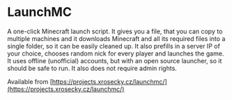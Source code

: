 # LaunchMC

A one-click Minecraft launch script. It gives you a file, that you can copy to multiple machines and it downloads Minecraft and all its required files into a single folder, so it can be easily cleaned up. It also prefills in a server IP of your choice, chooses random nick for every player and launches the game. It uses offline (unofficial) accounts, but with an open source launcher, so it should be safe to run. It also does not require admin rights.

Available from [https://projects.xrosecky.cz/launchmc/](https://projects.xrosecky.cz/launchmc/)
